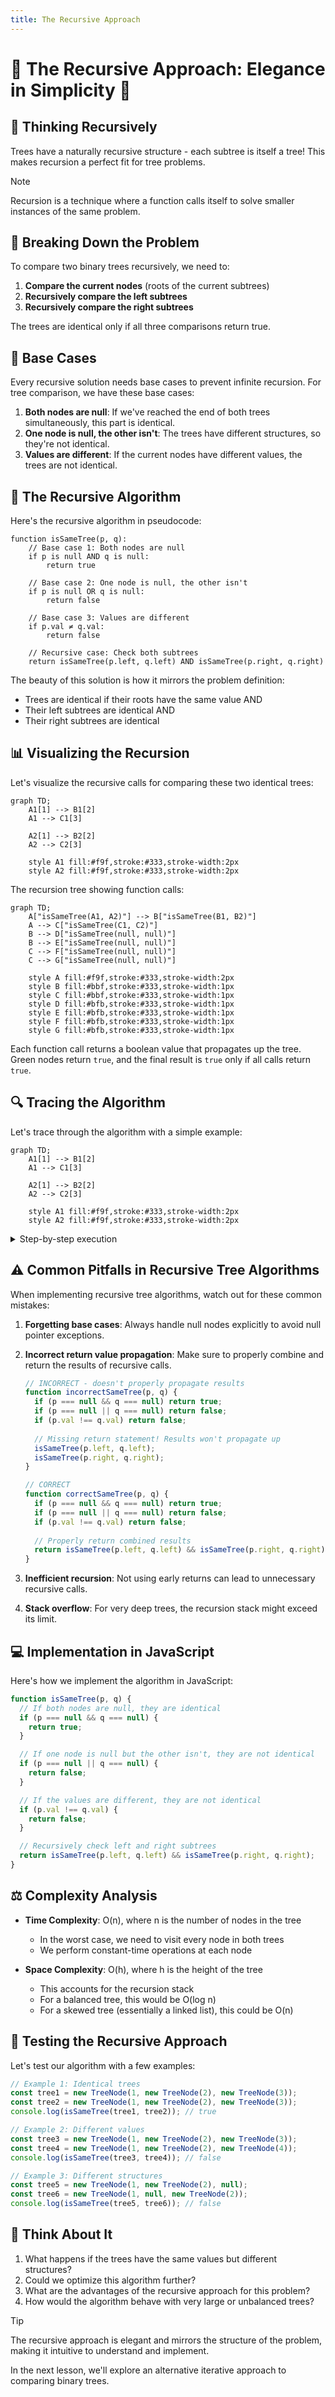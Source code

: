 ```yaml
---
title: The Recursive Approach
---
```


# 🔄 The Recursive Approach: Elegance in Simplicity 🔄

## 🧠 Thinking Recursively

Trees have a naturally recursive structure - each subtree is itself a tree! This makes recursion a perfect fit for tree problems.

> [!NOTE]
> Recursion is a technique where a function calls itself to solve smaller instances of the same problem.

## 🧩 Breaking Down the Problem

To compare two binary trees recursively, we need to:

1. **Compare the current nodes** (roots of the current subtrees)
2. **Recursively compare the left subtrees**
3. **Recursively compare the right subtrees**

The trees are identical only if all three comparisons return true.

## 🚦 Base Cases

Every recursive solution needs base cases to prevent infinite recursion. For tree comparison, we have these base cases:

1. **Both nodes are null**: If we've reached the end of both trees simultaneously, this part is identical.
2. **One node is null, the other isn't**: The trees have different structures, so they're not identical.
3. **Values are different**: If the current nodes have different values, the trees are not identical.

## 📝 The Recursive Algorithm

Here's the recursive algorithm in pseudocode:

```
function isSameTree(p, q):
    // Base case 1: Both nodes are null
    if p is null AND q is null:
        return true
        
    // Base case 2: One node is null, the other isn't
    if p is null OR q is null:
        return false
        
    // Base case 3: Values are different
    if p.val ≠ q.val:
        return false
        
    // Recursive case: Check both subtrees
    return isSameTree(p.left, q.left) AND isSameTree(p.right, q.right)
```

The beauty of this solution is how it mirrors the problem definition:
- Trees are identical if their roots have the same value AND
- Their left subtrees are identical AND
- Their right subtrees are identical

## 📊 Visualizing the Recursion

Let's visualize the recursive calls for comparing these two identical trees:

```mermaid
graph TD;
    A1[1] --> B1[2]
    A1 --> C1[3]
    
    A2[1] --> B2[2]
    A2 --> C2[3]
    
    style A1 fill:#f9f,stroke:#333,stroke-width:2px
    style A2 fill:#f9f,stroke:#333,stroke-width:2px
```

The recursion tree showing function calls:

```mermaid
graph TD;
    A["isSameTree(A1, A2)"] --> B["isSameTree(B1, B2)"]
    A --> C["isSameTree(C1, C2)"]
    B --> D["isSameTree(null, null)"]
    B --> E["isSameTree(null, null)"]
    C --> F["isSameTree(null, null)"]
    C --> G["isSameTree(null, null)"]
    
    style A fill:#f9f,stroke:#333,stroke-width:2px
    style B fill:#bbf,stroke:#333,stroke-width:1px
    style C fill:#bbf,stroke:#333,stroke-width:1px
    style D fill:#bfb,stroke:#333,stroke-width:1px
    style E fill:#bfb,stroke:#333,stroke-width:1px
    style F fill:#bfb,stroke:#333,stroke-width:1px
    style G fill:#bfb,stroke:#333,stroke-width:1px
```

Each function call returns a boolean value that propagates up the tree. Green nodes return `true`, and the final result is `true` only if all calls return `true`.

## 🔍 Tracing the Algorithm

Let's trace through the algorithm with a simple example:

```mermaid
graph TD;
    A1[1] --> B1[2]
    A1 --> C1[3]
    
    A2[1] --> B2[2]
    A2 --> C2[3]
    
    style A1 fill:#f9f,stroke:#333,stroke-width:2px
    style A2 fill:#f9f,stroke:#333,stroke-width:2px
```

<details>
<summary>Step-by-step execution</summary>

1. **Call `isSameTree(A1, A2)`**
   - A1 and A2 are both non-null ✓
   - A1.val = A2.val = 1 ✓
   - Recursively call `isSameTree(B1, B2)` AND `isSameTree(C1, C2)`

2. **Call `isSameTree(B1, B2)`**
   - B1 and B2 are both non-null ✓
   - B1.val = B2.val = 2 ✓
   - Recursively call `isSameTree(null, null)` AND `isSameTree(null, null)`
     - Both return true ✓

3. **Call `isSameTree(C1, C2)`**
   - C1 and C2 are both non-null ✓
   - C1.val = C2.val = 3 ✓
   - Recursively call `isSameTree(null, null)` AND `isSameTree(null, null)`
     - Both return true ✓

4. **Result**: true AND true = true ✓
</details>

## ⚠️ Common Pitfalls in Recursive Tree Algorithms

When implementing recursive tree algorithms, watch out for these common mistakes:

1. **Forgetting base cases**: Always handle null nodes explicitly to avoid null pointer exceptions.

2. **Incorrect return value propagation**: Make sure to properly combine and return the results of recursive calls.

   ```javascript
   // INCORRECT - doesn't properly propagate results
   function incorrectSameTree(p, q) {
     if (p === null && q === null) return true;
     if (p === null || q === null) return false;
     if (p.val !== q.val) return false;
     
     // Missing return statement! Results won't propagate up
     isSameTree(p.left, q.left);
     isSameTree(p.right, q.right);
   }
   
   // CORRECT
   function correctSameTree(p, q) {
     if (p === null && q === null) return true;
     if (p === null || q === null) return false;
     if (p.val !== q.val) return false;
     
     // Properly return combined results
     return isSameTree(p.left, q.left) && isSameTree(p.right, q.right);
   }
   ```

3. **Inefficient recursion**: Not using early returns can lead to unnecessary recursive calls.

4. **Stack overflow**: For very deep trees, the recursion stack might exceed its limit.

## 💻 Implementation in JavaScript

Here's how we implement the algorithm in JavaScript:

```javascript
function isSameTree(p, q) {
  // If both nodes are null, they are identical
  if (p === null && q === null) {
    return true;
  }

  // If one node is null but the other isn't, they are not identical
  if (p === null || q === null) {
    return false;
  }

  // If the values are different, they are not identical
  if (p.val !== q.val) {
    return false;
  }

  // Recursively check left and right subtrees
  return isSameTree(p.left, q.left) && isSameTree(p.right, q.right);
}
```

## ⚖️ Complexity Analysis

- **Time Complexity**: O(n), where n is the number of nodes in the tree
  - In the worst case, we need to visit every node in both trees
  - We perform constant-time operations at each node

- **Space Complexity**: O(h), where h is the height of the tree
  - This accounts for the recursion stack
  - For a balanced tree, this would be O(log n)
  - For a skewed tree (essentially a linked list), this could be O(n)

## 🧪 Testing the Recursive Approach

Let's test our algorithm with a few examples:

```javascript
// Example 1: Identical trees
const tree1 = new TreeNode(1, new TreeNode(2), new TreeNode(3));
const tree2 = new TreeNode(1, new TreeNode(2), new TreeNode(3));
console.log(isSameTree(tree1, tree2)); // true

// Example 2: Different values
const tree3 = new TreeNode(1, new TreeNode(2), new TreeNode(3));
const tree4 = new TreeNode(1, new TreeNode(2), new TreeNode(4));
console.log(isSameTree(tree3, tree4)); // false

// Example 3: Different structures
const tree5 = new TreeNode(1, new TreeNode(2), null);
const tree6 = new TreeNode(1, null, new TreeNode(2));
console.log(isSameTree(tree5, tree6)); // false
```

## 🤔 Think About It

1. What happens if the trees have the same values but different structures?
2. Could we optimize this algorithm further?
3. What are the advantages of the recursive approach for this problem?
4. How would the algorithm behave with very large or unbalanced trees?

> [!TIP]
> The recursive approach is elegant and mirrors the structure of the problem, making it intuitive to understand and implement.

In the next lesson, we'll explore an alternative iterative approach to comparing binary trees. 